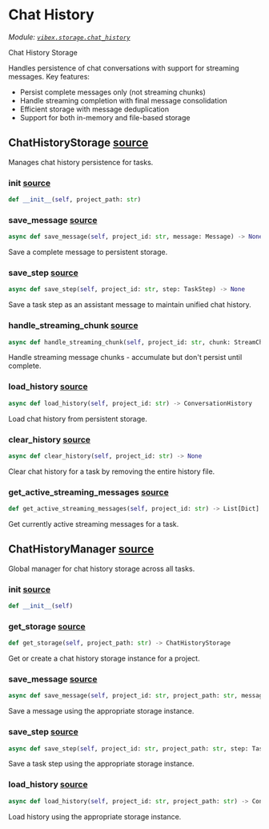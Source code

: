 # Chat History

*Module: [`vibex.storage.chat_history`](https://github.com/dustland/vibex/blob/main/src/vibex/storage/chat_history.py)*

Chat History Storage

Handles persistence of chat conversations with support for streaming messages.
Key features:
- Persist complete messages only (not streaming chunks)
- Handle streaming completion with final message consolidation
- Efficient storage with message deduplication
- Support for both in-memory and file-based storage

## ChatHistoryStorage <a href="https://github.com/dustland/vibex/blob/main/src/vibex/storage/chat_history.py#L24" class="source-link" title="View source code">source</a>

Manages chat history persistence for tasks.

### __init__ <a href="https://github.com/dustland/vibex/blob/main/src/vibex/storage/chat_history.py#L27" class="source-link" title="View source code">source</a>

```python
def __init__(self, project_path: str)
```
### save_message <a href="https://github.com/dustland/vibex/blob/main/src/vibex/storage/chat_history.py#L34" class="source-link" title="View source code">source</a>

```python
async def save_message(self, project_id: str, message: Message) -> None
```

Save a complete message to persistent storage.

### save_step <a href="https://github.com/dustland/vibex/blob/main/src/vibex/storage/chat_history.py#L59" class="source-link" title="View source code">source</a>

```python
async def save_step(self, project_id: str, step: TaskStep) -> None
```

Save a task step as an assistant message to maintain unified chat history.

### handle_streaming_chunk <a href="https://github.com/dustland/vibex/blob/main/src/vibex/storage/chat_history.py#L86" class="source-link" title="View source code">source</a>

```python
async def handle_streaming_chunk(self, project_id: str, chunk: StreamChunk) -> None
```

Handle streaming message chunks - accumulate but don't persist until complete.

### load_history <a href="https://github.com/dustland/vibex/blob/main/src/vibex/storage/chat_history.py#L134" class="source-link" title="View source code">source</a>

```python
async def load_history(self, project_id: str) -> ConversationHistory
```

Load chat history from persistent storage.

### clear_history <a href="https://github.com/dustland/vibex/blob/main/src/vibex/storage/chat_history.py#L181" class="source-link" title="View source code">source</a>

```python
async def clear_history(self, project_id: str) -> None
```

Clear chat history for a task by removing the entire history file.

### get_active_streaming_messages <a href="https://github.com/dustland/vibex/blob/main/src/vibex/storage/chat_history.py#L199" class="source-link" title="View source code">source</a>

```python
def get_active_streaming_messages(self, project_id: str) -> List[Dict]
```

Get currently active streaming messages for a task.

## ChatHistoryManager <a href="https://github.com/dustland/vibex/blob/main/src/vibex/storage/chat_history.py#L214" class="source-link" title="View source code">source</a>

Global manager for chat history storage across all tasks.

### __init__ <a href="https://github.com/dustland/vibex/blob/main/src/vibex/storage/chat_history.py#L217" class="source-link" title="View source code">source</a>

```python
def __init__(self)
```
### get_storage <a href="https://github.com/dustland/vibex/blob/main/src/vibex/storage/chat_history.py#L220" class="source-link" title="View source code">source</a>

```python
def get_storage(self, project_path: str) -> ChatHistoryStorage
```

Get or create a chat history storage instance for a project.

### save_message <a href="https://github.com/dustland/vibex/blob/main/src/vibex/storage/chat_history.py#L226" class="source-link" title="View source code">source</a>

```python
async def save_message(self, project_id: str, project_path: str, message: Message) -> None
```

Save a message using the appropriate storage instance.

### save_step <a href="https://github.com/dustland/vibex/blob/main/src/vibex/storage/chat_history.py#L231" class="source-link" title="View source code">source</a>

```python
async def save_step(self, project_id: str, project_path: str, step: TaskStep) -> None
```

Save a task step using the appropriate storage instance.

### load_history <a href="https://github.com/dustland/vibex/blob/main/src/vibex/storage/chat_history.py#L236" class="source-link" title="View source code">source</a>

```python
async def load_history(self, project_id: str, project_path: str) -> ConversationHistory
```

Load history using the appropriate storage instance.
